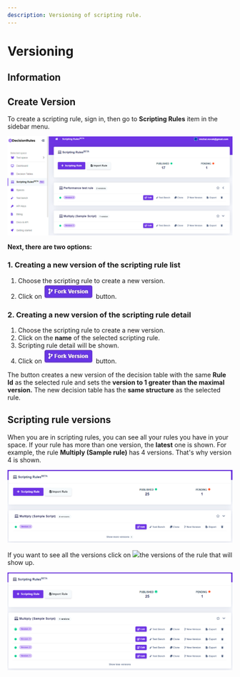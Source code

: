 ```yaml
---
description: Versioning of scripting rule.
---
```


# Versioning

## Information

## Create Version

To create a scripting rule, sign in, then go to **Scripting Rules** item in the sidebar menu.

![](.gitbook/assets/image%20%2880%29.png)

**Next, there are two options:**

### **1.** Creating a new version of the scripting rule list

1. Choose the scripting rule to create a new version.
2. Click on ![](.gitbook/assets/screenshoteasy-3-%20%281%29.png) button.

### 2. Creating a new version of the scripting rule detail

1. Choose the scripting rule to create a new version.
2. Click on the **name** of the selected scripting rule.
3. Scripting rule detail will be shown.
4. Click on ![](.gitbook/assets/screenshoteasy-3-%20%281%29.png) button.

The button creates a new version of the decision table with the same **Rule Id** as the selected rule and sets the **version to 1 greater than the maximal version.** The new decision table has the **same structure** as the selected rule.

## Scripting rule versions

When you are in scripting rules, you can see all your rules you have in your space. If your rule has more than one version, the **latest** one is shown. For example, the rule **Multiply \(Sample rule\)** has 4 versions. That's why version 4 is shown. 

![](.gitbook/assets/image%20%2897%29.png)

If you want to see all the versions click on ​![](https://firebasestorage.googleapis.com/v0/b/gitbook-28427.appspot.com/o/assets%2F-MN4F4-qybg8XDATvios%2F-MYOT_SpN6VYEWlerpxb%2F-MYOU5bPeb08cDoDsac0%2Fmore%20rules.PNG?alt=media&token=a09352cf-7ae7-437d-b303-8790fcd9ccad)the versions of the rule that will show up.

![](.gitbook/assets/image%20%2899%29.png)

